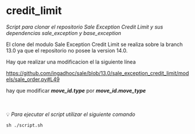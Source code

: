 # credit_limit
_Script para clonar el repositorio Sale Exception Credit Limit y sus dependencias sale_exception y base_exception_

El clone del modulo Sale Exception Credit Limit se realiza sobre la branch 13.0 ya que el repositorio no posee la version 14.0.

Hay que realizar una modificacion el la siguiente línea

https://github.com/ingadhoc/sale/blob/13.0/sale_exception_credit_limit/models/sale_order.py#L49

hay que modificar ***move_id.type*** por ***move_id.move_type***

\
\
:bulb:
_Para ejecutar el script utilizar el siguiente comando_
```
sh ./script.sh
```
